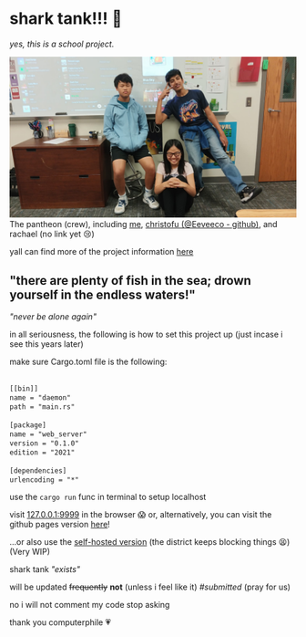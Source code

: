 # shark tank!!! 🦈
*yes, this is a school project.*

![The Crew of Pantheon](https://raw.githubusercontent.com/superkidsyuvan/shark-tank/refs/heads/main/website/data/img/users/fullBody/group.jpg)
The pantheon (crew), including [me](https://www.github.com/superkidsyuvan), [christofu (@Eeveeco - github)](https://www.github.com/eeveeco), and rachael (no link yet 😢)

yall can find more of the project information [here](https://sites.google.com/k12.friscoisd.org/pantheon)

## "there are plenty of fish in the sea; drown yourself in the endless waters!"
*"never be alone again"*

in all seriousness, the following is how to set this project up (just incase i see this years later)

make sure Cargo.toml file is the following:
```

[[bin]]
name = "daemon"
path = "main.rs"

[package]
name = "web_server"
version = "0.1.0"
edition = "2021"

[dependencies]
urlencoding = "*"

```

use the `cargo run` func in terminal to setup localhost 

visit [127.0.0.1:9999](http://127.0.0.1:9999) in the browser 😱
or, alternatively, you can visit the github pages version [here](https://superkidsyuvan.github.io/shark-tank)!

...or also use the [self-hosted version](http://) (the district keeps blocking things 😫) (Very WIP)

shark tank *"exists"*

will be updated ~~frequently~~ **not** (unless i feel like it) *#submitted* (pray for us)

no i will not comment my code stop asking

thank you computerphile 💗
